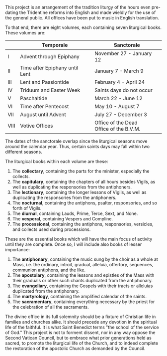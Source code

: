This project is an arrangement of the tradition liturgy of the hours even pre-dating the Tridentine reforms into English and made wieldly for the use of the general public. All offices have been put to music in English translation.

To that end, there are eight volumes, each containing seven liturgical books. These volumes are:

|      | Temporale                      | Sanctorale                                 |
|------|--------------------------------|--------------------------------------------|
| I    | Advent through Epiphany        | November 27 - January 12                   |
| II   | Time after Epiphany until Lent | January 7 - March 9                        |
| III  | Lent and Passiontide           | February 4 - April 24                      |
| IV   | Triduum and Easter Week        | Saints days do not occur                   |
| V    | Paschaltide                    | March 22 - June 12                         |
| VI   | Time after Pentecost           | May 10 - August 7                          |
| VII  | August until Advent            | July 27 - December 3                       |
| VIII | Votive Offices                 | Office of the Dead<br>Office of the B.V.M. |

The dates of the sanctorale overlap since the liturgical seasons move around the calendar year. Thus, certain saints days may fall within two different seasons.

The liturgical books within each volume are these:

1. The **collectary**, containing the parts for the minister, especially the collects.
2. The **capitulary**, containing the chapters of all hours besides Vigils, as well as duplicating the responsories from the antiphoners.
3. The **lectionary**, containing the longer lessons of Vigils, as well as duplicating the responsories from the antiphoners.
4. The **nocturnal**, containing the antiphons, psalter, responsories, and so forth of Vigils.
5. The **diurnal**, containing Lauds, Prime, Terce, Sext, and None.
6. The **vesperal**, containing Vespers and Compline.
7. The **processional**, containing the antiphons, responsories, versicles, and collects used during processions.

These are the essential books which will have the main focus of activity until they are complete. Once so, I will include also books of lesser importance:

1. The **antiphonary**, containing the music sung by the choir as a whole at Mass, i.e. the ordinary, introit, gradual, alleluia, offertory, sequences, communion antiphons, and the like.
2. The **apostolary**, containing the lessons and epistles of the Mass with their graduals or other such chants duplicated from the antiphonary.
3. The **evangeliary**, containing the Gospels with their tracts or alleluias duplicated from the antiphonary.
4. The **martyrology**, containing the amplified calendar of the saints.
5. The **sacramentary**, containing everything necessary by the priest for the celebration of all the sacraments.

The divine office in its full solemnity should be a fixture of Christian life in families and churches alike. It should precede any devotion in the spiritual life of the faithful. It is what Saint Benedict terms "the school of the service of God." This project is not to forment dissent, nor in any way oppose the Second Vatican Council, but to embrace what prior generations held as sacred, to promote the liturgical life of the Church, and to indeed complete the restoration of the apostolic Church as demanded by the Council.
